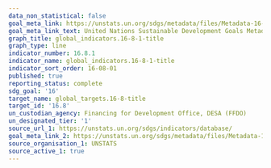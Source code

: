 ```yaml
---
data_non_statistical: false
goal_meta_link: https://unstats.un.org/sdgs/metadata/files/Metadata-16-08-01.pdf
goal_meta_link_text: United Nations Sustainable Development Goals Metadata (pdf 1361kB)
graph_title: global_indicators.16-8-1-title
graph_type: line
indicator_number: 16.8.1
indicator_name: global_indicators.16-8-1-title
indicator_sort_order: 16-08-01
published: true
reporting_status: complete
sdg_goal: '16'
target_name: global_targets.16-8-title
target_id: '16.8'
un_custodian_agency: Financing for Development Office, DESA (FFDO)
un_designated_tier: '1'
source_url_1: https://unstats.un.org/sdgs/indicators/database/
goal_meta_link_2: https://unstats.un.org/sdgs/metadata/files/Metadata-16-08-01.pdf
source_organisation_1: UNSTATS
source_active_1: true
---
```

